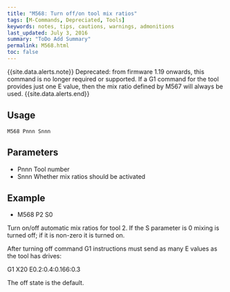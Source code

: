 ```yaml
---
title: "M568: Turn off/on tool mix ratios" 
tags: [M-Commands, Depreciated, Tools]
keywords: notes, tips, cautions, warnings, admonitions
last_updated: July 3, 2016
summary: "ToDo Add Summary"
permalink: M568.html
toc: false
---
```



{{site.data.alerts.note}}
Deprecated: from firmware 1.19 onwards, this command is no longer required or supported. If a G1 command for the tool provides just one E value, then the mix ratio defined by M567 will always be used.
{{site.data.alerts.end}}

## Usage ##
```
M568 Pnnn Snnn
```

## Parameters ##

+ Pnnn Tool number
+ Snnn Whether mix ratios should be activated

## Example ##

+ M568 P2 S0

Turn on/off automatic mix ratios for tool 2. If the S parameter is 0 mixing is turned off; if it is non-zero it is turned on.

After turning off command G1 instructions must send as many E values as the tool has drives:

G1 X20 E0.2:0.4:0.166:0.3

The off state is the default.
